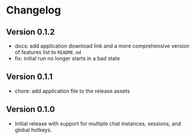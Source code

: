 # Changelog

## Version 0.1.2

- docs: add application download link and a more comprehensive version of features list to `README.md`
- fix: initial run no longer starts in a bad state

## Version 0.1.1

- chore: add application file to the release assets

## Version 0.1.0

- Initial release with support for multiple chat instances, sessions, and global hotkeys.

